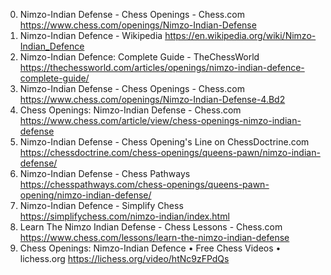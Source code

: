 0. Nimzo-Indian Defense - Chess Openings - Chess.com
https://www.chess.com/openings/Nimzo-Indian-Defense
1. Nimzo-Indian Defence - Wikipedia
https://en.wikipedia.org/wiki/Nimzo-Indian_Defence
2. Nimzo-Indian Defence: Complete Guide - TheChessWorld
https://thechessworld.com/articles/openings/nimzo-indian-defence-complete-guide/
3. Nimzo-Indian Defense - Chess Openings - Chess.com
https://www.chess.com/openings/Nimzo-Indian-Defense-4.Bd2
4. Chess Openings: Nimzo-Indian Defense - Chess.com
https://www.chess.com/article/view/chess-openings-nimzo-indian-defense
5. Nimzo-Indian Defense - Chess Opening's Line on ChessDoctrine.com
https://chessdoctrine.com/chess-openings/queens-pawn/nimzo-indian-defense/
6. Nimzo-Indian Defense - Chess Pathways
https://chesspathways.com/chess-openings/queens-pawn-opening/nimzo-indian-defense/
7. Nimzo-Indian Defence - Simplify Chess
https://simplifychess.com/nimzo-indian/index.html
8. Learn The Nimzo Indian Defense - Chess Lessons - Chess.com
https://www.chess.com/lessons/learn-the-nimzo-indian-defense
9. Chess Openings: Nimzo-Indian Defence • Free Chess Videos • lichess.org
https://lichess.org/video/htNc9zFPdQs
